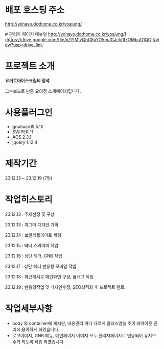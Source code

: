 ﻿# 배포 호스팅 주소
http://yohayo.dothome.co.kr/yoajung/

﻿# 관리자 페이지 메뉴얼
http://yohayo.dothome.co.kr/yoajung/](https://drive.google.com/file/d/1YMlvQhG8uYO5mJGJnIc1I7OMbuO1QOjf/view?usp=drive_link

# 프로젝트 소개
**요거트아이스크림의 정석**

그누보드로 만든 요아정 소개페이지입니다.

# 사용플러그인
- gnuboard5.5.10
- SWIPER 11
- AOS 2.3.1
- jquery 1.12.4

# 제작기간
23.12.13 ~ 23.12.19 (7일)

# 작업히스토리
23.12.13 : 주제선정 및 구상

23.12.13 : 피그마 디자인 기획

23.12.14 : 보일러플레이트 세팅

23.12.15 : 배너 스와이퍼 작업

23.12.16 : 상단 헤더, GNB 작업

23.12.17 : 상단 헤더 반응형 모바일 작업

23.12.18 : 최근게시로 메인화면 구성, 폼태그 작업

23.12.19 : 반응형작업 및 디자인수정, SEO최적화 후 프로젝트 완료.

# 작업세부사항
- body 와 container에 게시판, 내용관리 마다 다르게 클래스명을 주어 레이아웃 관리에 용이하게 하였습니다.
- 로고이미지, GNB 메뉴, 메인페이지 이미지 모두 관리자페이지로 연동되어 유지보수가 되도록 작업 하였습니다.
